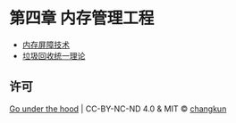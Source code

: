 # 第四章 内存管理工程

- [内存屏障技术](barrier.md)
- [垃圾回收统一理论](unifiedgc.md)

## 许可

[Go under the hood](https://github.com/changkun/go-under-the-hood) | CC-BY-NC-ND 4.0 & MIT &copy; [changkun](https://changkun.de)

